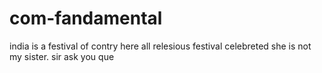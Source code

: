 # com-fandamental
india is a festival of contry here all relesious festival celebreted
she is  not  my sister.
sir ask you que
